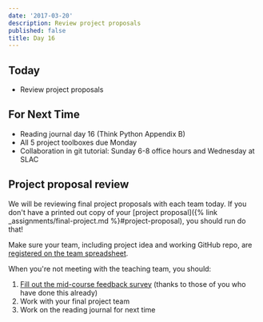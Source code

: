 ```yaml
---
date: '2017-03-20'
description: Review project proposals
published: false
title: Day 16
---
```


## Today

* Review project proposals

## For Next Time

* Reading journal day 16 (Think Python Appendix B)
* All 5 project toolboxes due Monday
* Collaboration in git tutorial: Sunday 6-8 office hours and Wednesday at SLAC


## Project proposal review

We will be reviewing final project proposals with each team today. If you
don't have a printed out copy of your [project proposal]({% link _assignments/final-project.md %}#project-proposal), you should run
do that!

Make sure your team, including project idea and working GitHub repo, are
[registered on the team spreadsheet]({{final_project_proposal_spreadsheet}}).

When you're not meeting with the teaching team, you should:

1. [Fill out the mid-course feedback survey]({{site.course.mid_course_feedback_survey_url}}) (thanks to those of you who have done this already)
2. Work with your final project team
3. Work on the reading journal for next time
